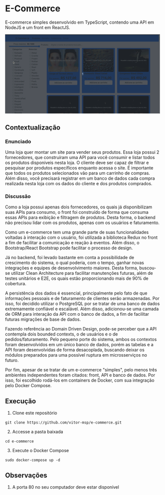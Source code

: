 # E-Commerce
E-commerce simples desenvolvido em TypeScript, contendo uma API em NodeJS e um front em ReactJS.

![demo](demo/demo.gif)

## Contextualização
### Enunciado
Uma loja quer montar um site para vender seus produtos. Essa loja possui 2 fornecedores, que construíram uma API para você consumir e listar todos os produtos disponíveis nesta loja. O cliente deve ser capaz de filtrar e pesquisar por produtos específicos enquanto acessa o site. É importante que todos os produtos selecionados vão para um carrinho de compras. Além disso, você precisará registrar em um banco de dados cada compra realizada nesta loja com os dados do cliente e dos produtos comprados.

### Discussão

Como a loja possui apenas dois fornecedores, os quais já disponibilizam suas APIs para consumo, o front foi construído de forma que consuma essas APIs para exibição e filtragem de produtos. Desta forma, o backend não precisou lidar com os produtos, apenas com os usuários e faturamento.

Como um e-commerce tem uma grande parte de suas funcionalidades voltadas à interação com o usuário, foi utilizada a biblioteca Redux no front a fim de facilitar a comunicação e reação à eventos. Além disso, o Bootstrap/React Bootstrap pode facilitar o processo de design.

Já no backend, foi levado bastante em conta a possibilidade de crescimento do sistema, o qual poderia, com o tempo, ganhar novas integrações e equipes de desenvolvimento maiores. Desta forma, buscou-se utilizar Clean Architecture para facilitar manutenções futuras, além de testes unitários e E2E, os quais estão proporcionando mais de 90% de cobertura.

A persistência dos dados é essencial, principalmente pelo fato de que informações pessoais e de faturamento de clientes serão armazenadas. Por isso, foi decidido utilizar o PostgreSQL por se tratar de uma banco de dados extremamente confiável e escalável. Além disso, adicionou-se uma camada de ORM para interação da API com o banco de dados, a fim de facilitar futuras migrações de base de dados.

Fazendo referência ao Domain Driven Design, pode-se perceber que a API contempla dois bounded contexts, o de usuários e o de pedidos/faturamento. Pelo pequeno porte do sistema, ambos os contextos foram desenvolvidos em um único banco de dados, porém as tabelas e a API foram desenvolvidas de forma desacoplada, buscando deixar os módulos preparados para uma possível ruptura em microsserviços no futuro.

Por fim, apesar de se tratar de um e-commerce "simples", pelo menos três ambientes independentes foram citados: front, API e banco de dados. Por isso, foi escolhido rodá-los em containers de Docker, com sua integração pelo Docker Compose.

## Execução
1. Clone este repositório
```
git clone https://github.com/vitor-msp/e-commerce.git
```
2. Accesse a pasta baixada
```
cd e-commerce
```
3. Execute o Docker Compose
```
sudo docker-compose up -d
```
## Observações
1. A porta 80 no seu computador deve estar disponível